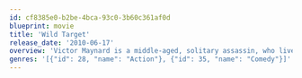 ```yaml
---
id: cf8385e0-b2be-4bca-93c0-3b60c361af0d
blueprint: movie
title: 'Wild Target'
release_date: '2010-06-17'
overview: 'Victor Maynard is a middle-aged, solitary assassin, who lives to please his formidable mother, despite his own peerless reputation for lethal efficiency. His professional routine is interrupted when he finds himself drawn to one of his intended victims, Rose. He spares her life, unexpectedly acquiring in the process a young apprentice, Tony. Believing Victor to be a private detective, his two new companions tag along, while he attempts to thwart the murderous attentions of his unhappy client'
genres: '[{"id": 28, "name": "Action"}, {"id": 35, "name": "Comedy"}]'
---
```

